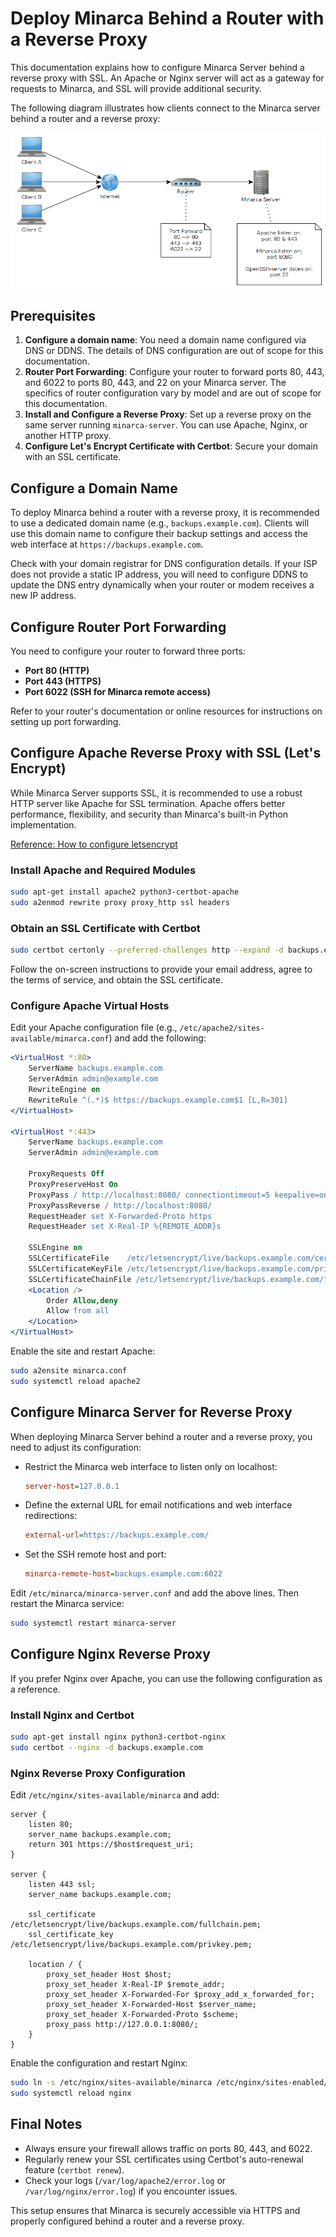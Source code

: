# Deploy Minarca Behind a Router with a Reverse Proxy

This documentation explains how to configure Minarca Server behind a reverse proxy with SSL.
An Apache or Nginx server will act as a gateway for requests to Minarca, and SSL will provide additional security.

The following diagram illustrates how clients connect to the Minarca server behind a router and a reverse proxy:

![Minarca behind reverse proxy](networking.png)

## Prerequisites

1. **Configure a domain name**: You need a domain name configured via DNS or DDNS. The details of DNS configuration are out of scope for this documentation.
2. **Router Port Forwarding**: Configure your router to forward ports 80, 443, and 6022 to ports 80, 443, and 22 on your Minarca server. The specifics of router configuration vary by model and are out of scope for this documentation.
3. **Install and Configure a Reverse Proxy**: Set up a reverse proxy on the same server running `minarca-server`. You can use Apache, Nginx, or another HTTP proxy.
4. **Configure Let's Encrypt Certificate with Certbot**: Secure your domain with an SSL certificate.

## Configure a Domain Name

To deploy Minarca behind a router with a reverse proxy, it is recommended to use a dedicated domain name (e.g., `backups.example.com`). Clients will use this domain name to configure their backup settings and access the web interface at `https://backups.example.com`.

Check with your domain registrar for DNS configuration details. If your ISP does not provide a static IP address, you will need to configure DDNS to update the DNS entry dynamically when your router or modem receives a new IP address.

## Configure Router Port Forwarding

You need to configure your router to forward three ports:
- **Port 80 (HTTP)**
- **Port 443 (HTTPS)**
- **Port 6022 (SSH for Minarca remote access)**

Refer to your router's documentation or online resources for instructions on setting up port forwarding.

## Configure Apache Reverse Proxy with SSL (Let's Encrypt)

While Minarca Server supports SSL, it is recommended to use a robust HTTP server like Apache for SSL termination. Apache offers better performance, flexibility, and security than Minarca's built-in Python implementation.

[Reference: How to configure letsencrypt](https://wiki.debian.org/LetsEncrypt)

### Install Apache and Required Modules

```sh
sudo apt-get install apache2 python3-certbot-apache
sudo a2enmod rewrite proxy proxy_http ssl headers
```

### Obtain an SSL Certificate with Certbot

```sh
sudo certbot certonly --preferred-challenges http --expand -d backups.example.com
```

Follow the on-screen instructions to provide your email address, agree to the terms of service, and obtain the SSL certificate.

### Configure Apache Virtual Hosts

Edit your Apache configuration file (e.g., `/etc/apache2/sites-available/minarca.conf`) and add the following:

```apache
<VirtualHost *:80>
    ServerName backups.example.com
    ServerAdmin admin@example.com
    RewriteEngine on
    RewriteRule ^(.*)$ https://backups.example.com$1 [L,R=301]
</VirtualHost>

<VirtualHost *:443>
    ServerName backups.example.com
    ServerAdmin admin@example.com
    
    ProxyRequests Off
    ProxyPreserveHost On
    ProxyPass / http://localhost:8080/ connectiontimeout=5 keepalive=on
    ProxyPassReverse / http://localhost:8080/
    RequestHeader set X-Forwarded-Proto https
    RequestHeader set X-Real-IP %{REMOTE_ADDR}s
    
    SSLEngine on
    SSLCertificateFile    /etc/letsencrypt/live/backups.example.com/cert.pem
    SSLCertificateKeyFile /etc/letsencrypt/live/backups.example.com/privkey.pem
    SSLCertificateChainFile /etc/letsencrypt/live/backups.example.com/fullchain.pem
    <Location />
        Order Allow,deny
        Allow from all
    </Location>
</VirtualHost>
```

Enable the site and restart Apache:

```sh
sudo a2ensite minarca.conf
sudo systemctl reload apache2
```

## Configure Minarca Server for Reverse Proxy

When deploying Minarca Server behind a router and a reverse proxy, you need to adjust its configuration:

- Restrict the Minarca web interface to listen only on localhost:
  ```ini
  server-host=127.0.0.1
  ```
- Define the external URL for email notifications and web interface redirections:
  ```ini
  external-url=https://backups.example.com/
  ```
- Set the SSH remote host and port:
  ```ini
  minarca-remote-host=backups.example.com:6022
  ```

Edit `/etc/minarca/minarca-server.conf` and add the above lines. Then restart the Minarca service:

```sh
sudo systemctl restart minarca-server
```

## Configure Nginx Reverse Proxy

If you prefer Nginx over Apache, you can use the following configuration as a reference.

### Install Nginx and Certbot

```sh
sudo apt-get install nginx python3-certbot-nginx
sudo certbot --nginx -d backups.example.com
```

### Nginx Reverse Proxy Configuration

Edit `/etc/nginx/sites-available/minarca` and add:

```nginx
server {
    listen 80;
    server_name backups.example.com;
    return 301 https://$host$request_uri;
}

server {
    listen 443 ssl;
    server_name backups.example.com;

    ssl_certificate /etc/letsencrypt/live/backups.example.com/fullchain.pem;
    ssl_certificate_key /etc/letsencrypt/live/backups.example.com/privkey.pem;

    location / {
        proxy_set_header Host $host;
        proxy_set_header X-Real-IP $remote_addr;
        proxy_set_header X-Forwarded-For $proxy_add_x_forwarded_for;
        proxy_set_header X-Forwarded-Host $server_name;
        proxy_set_header X-Forwarded-Proto $scheme;
        proxy_pass http://127.0.0.1:8080/;
    }
}
```

Enable the configuration and restart Nginx:

```sh
sudo ln -s /etc/nginx/sites-available/minarca /etc/nginx/sites-enabled/
sudo systemctl reload nginx
```

## Final Notes

- Always ensure your firewall allows traffic on ports 80, 443, and 6022.
- Regularly renew your SSL certificates using Certbot's auto-renewal feature (`certbot renew`).
- Check your logs (`/var/log/apache2/error.log` or `/var/log/nginx/error.log`) if you encounter issues.

This setup ensures that Minarca is securely accessible via HTTPS and properly configured behind a router and a reverse proxy.

